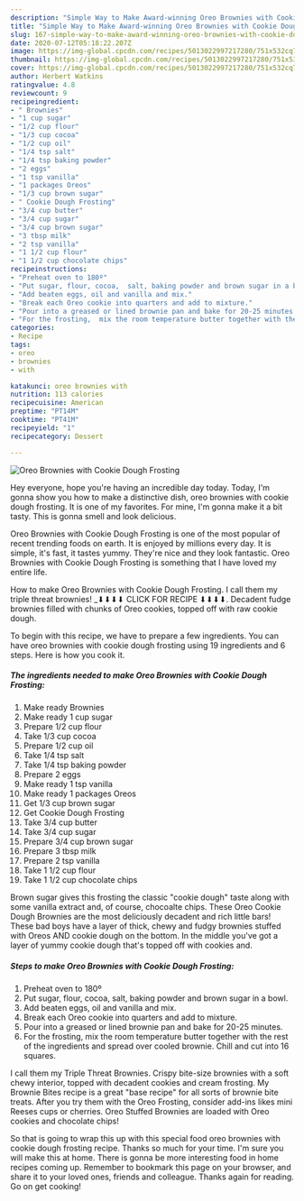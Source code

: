 ```yaml
---
description: "Simple Way to Make Award-winning Oreo Brownies with Cookie Dough Frosting"
title: "Simple Way to Make Award-winning Oreo Brownies with Cookie Dough Frosting"
slug: 167-simple-way-to-make-award-winning-oreo-brownies-with-cookie-dough-frosting
date: 2020-07-12T05:18:22.207Z
image: https://img-global.cpcdn.com/recipes/5013022997217280/751x532cq70/oreo-brownies-with-cookie-dough-frosting-recipe-main-photo.jpg
thumbnail: https://img-global.cpcdn.com/recipes/5013022997217280/751x532cq70/oreo-brownies-with-cookie-dough-frosting-recipe-main-photo.jpg
cover: https://img-global.cpcdn.com/recipes/5013022997217280/751x532cq70/oreo-brownies-with-cookie-dough-frosting-recipe-main-photo.jpg
author: Herbert Watkins
ratingvalue: 4.8
reviewcount: 9
recipeingredient:
- " Brownies"
- "1 cup sugar"
- "1/2 cup flour"
- "1/3 cup cocoa"
- "1/2 cup oil"
- "1/4 tsp salt"
- "1/4 tsp baking powder"
- "2 eggs"
- "1 tsp vanilla"
- "1 packages Oreos"
- "1/3 cup brown sugar"
- " Cookie Dough Frosting"
- "3/4 cup butter"
- "3/4 cup sugar"
- "3/4 cup brown sugar"
- "3 tbsp milk"
- "2 tsp vanilla"
- "1 1/2 cup flour"
- "1 1/2 cup chocolate chips"
recipeinstructions:
- "Preheat oven to 180º"
- "Put sugar, flour, cocoa,  salt, baking powder and brown sugar in a bowl."
- "Add beaten eggs, oil and vanilla and mix."
- "Break each Oreo cookie into quarters and add to mixture."
- "Pour into a greased or lined brownie pan and bake for 20-25 minutes."
- "For the frosting,  mix the room temperature butter together with the rest of the ingredients and spread over cooled brownie. Chill and cut into 16 squares."
categories:
- Recipe
tags:
- oreo
- brownies
- with

katakunci: oreo brownies with 
nutrition: 113 calories
recipecuisine: American
preptime: "PT14M"
cooktime: "PT41M"
recipeyield: "1"
recipecategory: Dessert

---
```



![Oreo Brownies with Cookie Dough Frosting](https://img-global.cpcdn.com/recipes/5013022997217280/751x532cq70/oreo-brownies-with-cookie-dough-frosting-recipe-main-photo.jpg)

Hey everyone, hope you're having an incredible day today. Today, I'm gonna show you how to make a distinctive dish, oreo brownies with cookie dough frosting. It is one of my favorites. For mine, I'm gonna make it a bit tasty. This is gonna smell and look delicious.

Oreo Brownies with Cookie Dough Frosting is one of the most popular of recent trending foods on earth. It is enjoyed by millions every day. It is simple, it's fast, it tastes yummy. They're nice and they look fantastic. Oreo Brownies with Cookie Dough Frosting is something that I have loved my entire life.

How to make Oreo Brownies with Cookie Dough Frosting. I call them my triple threat brownies! _­⬇⬇⬇⬇ CLICK FOR RECIPE ⬇⬇⬇⬇. Decadent fudge brownies filled with chunks of Oreo cookies, topped off with raw cookie dough.


To begin with this recipe, we have to prepare a few ingredients. You can have oreo brownies with cookie dough frosting using 19 ingredients and 6 steps. Here is how you cook it.

<!--inarticleads1-->

##### The ingredients needed to make Oreo Brownies with Cookie Dough Frosting:

1. Make ready  Brownies
1. Make ready 1 cup sugar
1. Prepare 1/2 cup flour
1. Take 1/3 cup cocoa
1. Prepare 1/2 cup oil
1. Take 1/4 tsp salt
1. Take 1/4 tsp baking powder
1. Prepare 2 eggs
1. Make ready 1 tsp vanilla
1. Make ready 1 packages Oreos
1. Get 1/3 cup brown sugar
1. Get  Cookie Dough Frosting
1. Take 3/4 cup butter
1. Take 3/4 cup sugar
1. Prepare 3/4 cup brown sugar
1. Prepare 3 tbsp milk
1. Prepare 2 tsp vanilla
1. Take 1 1/2 cup flour
1. Take 1 1/2 cup chocolate chips


Brown sugar gives this frosting the classic &#34;cookie dough&#34; taste along with some vanilla extract and, of course, chocoalte chips. These Oreo Cookie Dough Brownies are the most deliciously decadent and rich little bars! These bad boys have a layer of thick, chewy and fudgy brownies stuffed with Oreos AND cookie dough on the bottom. In the middle you&#39;ve got a layer of yummy cookie dough that&#39;s topped off with cookies and. 

<!--inarticleads2-->

##### Steps to make Oreo Brownies with Cookie Dough Frosting:

1. Preheat oven to 180º
1. Put sugar, flour, cocoa,  salt, baking powder and brown sugar in a bowl.
1. Add beaten eggs, oil and vanilla and mix.
1. Break each Oreo cookie into quarters and add to mixture.
1. Pour into a greased or lined brownie pan and bake for 20-25 minutes.
1. For the frosting,  mix the room temperature butter together with the rest of the ingredients and spread over cooled brownie. Chill and cut into 16 squares.


I call them my Triple Threat Brownies. Crispy bite-size brownies with a soft chewy interior, topped with decadent cookies and cream frosting. My Brownie Bites recipe is a great &#34;base recipe&#34; for all sorts of brownie bite treats. After you try them with the Oreo Frosting, consider add-ins likes mini Reeses cups or cherries. Oreo Stuffed Brownies are loaded with Oreo cookies and chocolate chips! 

So that is going to wrap this up with this special food oreo brownies with cookie dough frosting recipe. Thanks so much for your time. I'm sure you will make this at home. There is gonna be more interesting food in home recipes coming up. Remember to bookmark this page on your browser, and share it to your loved ones, friends and colleague. Thanks again for reading. Go on get cooking!
